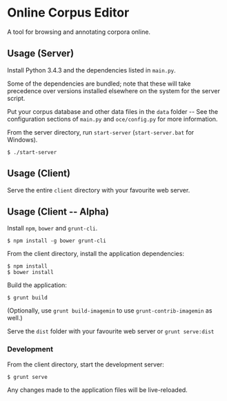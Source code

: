 # Online Corpus Editor

A tool for browsing and annotating corpora online.

## Usage (Server)

Install Python 3.4.3 and the dependencies listed in `main.py`.

Some of the dependencies are bundled; note that these will take precedence over versions installed elsewhere on the system for the server script.

Put your corpus database and other data files in the `data` folder -- See the configuration sections of `main.py` and `oce/config.py` for more information.

From the server directory, run `start-server` (`start-server.bat` for Windows).

    $ ./start-server

## Usage (Client)

Serve the entire `client` directory with your favourite web server.


## Usage (Client -- Alpha)

Install `npm`, `bower` and `grunt-cli`.

    $ npm install -g bower grunt-cli

From the client directory, install the application dependencies:

    $ npm install
    $ bower install

Build the application:

    $ grunt build

(Optionally, use `grunt build-imagemin` to use `grunt-contrib-imagemin` as well.)

Serve the `dist` folder with your favourite web server or `grunt serve:dist`

### Development

From the client directory, start the development server:

    $ grunt serve

Any changes made to the application files will be live-reloaded.
